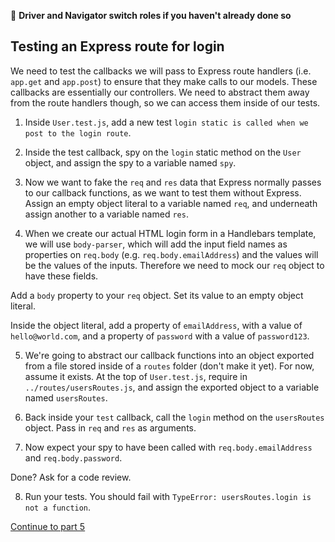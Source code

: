 :twisted_rightwards_arrows: **Driver and Navigator switch roles if you haven't already done so**

## Testing an Express route for login

We need to test the callbacks we will pass to Express route handlers (i.e. `app.get` and `app.post`) to ensure that they make calls to our models. These callbacks are essentially our controllers. We need to abstract them away from the route handlers though, so we can access them inside of our tests.

1. Inside `User.test.js`, add a new test `login static is called when we post to the login route`.

2. Inside the test callback, spy on the `login` static method on the `User` object, and assign the spy to a variable named `spy`.

3. Now we want to fake the `req` and `res` data that Express normally passes to our callback functions, as we want to test them without Express. Assign an empty object literal to a variable named `req`, and underneath assign another to a variable named `res`.

4. When we create our actual HTML login form in a Handlebars template, we will use `body-parser`, which will add the input field names as properties on `req.body` (e.g. `req.body.emailAddress`) and the values will be the values of the inputs. Therefore we need to mock our `req` object to have these fields. 

Add a `body` property to your `req` object. Set its value to an empty object literal.

Inside the object literal, add a property of `emailAddress`, with a value of `hello@world.com`, and a property of `password` with a value of `password123`.

5. We're going to abstract our callback functions into an object exported from a file stored inside of a `routes` folder (don't make it yet). For now, assume it exists. At the top of `User.test.js`, require in `../routes/usersRoutes.js`, and assign the exported object to a variable named `usersRoutes`.

6. Back inside your `test` callback, call the `login` method on the `usersRoutes` object. Pass in `req` and `res` as arguments.

7. Now expect your spy to have been called with `req.body.emailAddress` and `req.body.password`.

Done? Ask for a code review.

8. Run your tests. You should fail with `TypeError: usersRoutes.login is not a function`.

[Continue to part 5](lesson1_part5.md)
